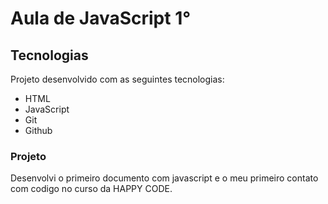 # Aula de JavaScript 1°
## Tecnologias
Projeto desenvolvido com as seguintes tecnologias:

- HTML
- JavaScript
- Git
- Github

### Projeto
Desenvolvi o primeiro documento com javascript e o meu primeiro contato com codigo no curso da HAPPY CODE.
 

